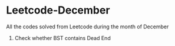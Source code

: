 # Leetcode-December
All the codes solved from Leetcode during the month of December 

1. Check whether BST contains Dead End
